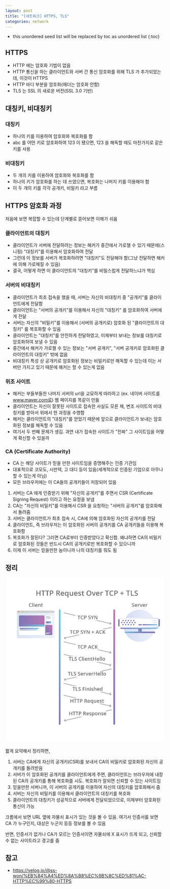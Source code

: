 ```yaml
---
layout: post
title: "[네트워크] HTTPS, TLS"
categories: network
---
```


* this unordered seed list will be replaced by toc as unordered list
{:toc}

## HTTPS

- HTTP 에는 암호화 기법이 없음
- HTTP 통신을 하는 클라이언트와 서버 간 통신 암호화를 위해 TLS 가 추가되었는데, 이것이 HTTPS
- HTTP 바디 부분을 암호화(헤더는 암호화 안함)
- TLS 는 SSL 의 새로운 버전(SSL 3.0 기반)

## 대칭키, 비대칭키

### 대칭키

- 하나의 키를 이용하여 암호화와 복호화를 함
- abc 를 어떤 키로 암호화하여 123 이 됐으면, 123 을 해독할 때도 마찬가지로 같은 키를 사용

### 비대칭키

- 두 개의 키를 이용하여 암호화와 복호화를 함
- 하나의 키가 암호화를 하는 데 쓰였으면, 복호화는 나머지 키를 이용해야 함
- 이 두 개의 키를 각각 공개키, 비밀키 라고 부름

## HTTPS 암호화 과정

처음에 보면 복잡할 수 있는데 단계별로 뜯어보면 이해가 쉬움

### 클라이언트의 대칭키

- 클라이언트가 서버에 전달하려는 정보는 해커가 중간에서 가로챌 수 있기 때문에(스니핑) "대칭키"를 이용해서 암호화하여 전달
- 그런데 이 정보를 서버가 복호화하려면 "대칭키"도 전달해야 함(그냥 전달하면 해커에 의해 가로채질 수 있음)
- 결국, 어떻게 하면 이 클라이언트의 "대칭키"를 비밀스럽게 전달하느냐가 핵심

### 서버의 비대칭키

- 클라이언트가 최초 접속을 했을 때, 서버는 자신의 비대칭키 중 "공개키"를 클라이언트에게 전달함
- 클라이언트는 "서버의 공개키"를 이용해서 자신의 "대칭키" 를 암호화하여 서버에게 전달
- 서버는 자신의 "비밀키"를 이용해서 (서버의 공개키로) 암호화 된 "클라이언트의 대칭키" 를 복호화할 수 있음
- 클라이언트는 "대칭키"를 안전하게 전달하였고, 이제부터 보내는 정보를 대칭키로 암호화하여 보낼 수 있음
- 중간에서 해커가 가로챌 수 있는 정보는 "서버 공개키", "서버 공개키로 암호화된 클라이언트의 대칭키" 밖에 없음
- 비대칭키 특성 상 공개키로 암호화된 정보는 비밀키로만 해독할 수 있는데 이는 서버만 가지고 있기 때문에 해커는 할 수 있는게 없음

### 위조 사이트

- 해커는 부들부들한 나머지 서버의 url을 교묘하게 따라하고 (ex. 네이버 사이트를 www.maver.com로) 웹 페이지를 똑같이 만듦
- 클라이언트는 자신이 잘못된 사이트로 접속한 사실도 모른 채, 변조 사이트의 비대칭키를 받아서 위에서 한 과정을 수행함
- 해커는 클라이언트의 "대칭키"를 얻었기 때문에 앞으로 클라이언트가 보내는 암호화된 정보를 해독할 수 있음
- 여기서 두 번째 문제가 생김. 과연 내가 접속한 사이트가 "진짜" 그 사이트임을 어떻게 확신할 수 있을까

### CA (Certificate Authority)

- CA 는 해당 사이트가 믿을 만한 사이트임을 증명해주는 인증 기관임
- 대표적으로 코모도, 시만텍, 고 대디 등이 있음(세계적으로 인증된 기업으로 아무나 할 수 있는게 아님)
- 모든 브라우저에는 이 CA들의 공개키들이 저장되어 있음

1. 서버는 CA 에게 인증받기 위해 "자신의 공개키"를 주면서 CSR (Certificate Signing Request) 이라고 하는 요청을 보냄
2. CA는 "자신의 비밀키"를 이용해서 CSR 을 요청하는 "서버의 공개키"를 암호화해서 돌려줌
3. 서버는 클라이언트가 최초 접속 시, CA에 의해 암호화된 자신의 공개키를 전달
4. 클라이언트, 즉 브라우저는 이 암호화된 서버의 공개키를 CA 공개키들을 이용해 복호화함
5. 복호화가 잘된다? 그러면 CA로부터 인증받았다고 확신함. 왜냐하면 CA의 비밀키로 암호화된 것들은 반드시 CA의 공개키로만 복호화할 수 있으니까
6. 이제 이 서버는 믿을만한 놈이니까 나의 대칭키를 줘도 됨

## 정리

![TLS](/assets/img/tls.png)

짧게 요약해서 정리하면,

1. 서버는 CA에게 자신의 공개키(CSR)를 보내서 CA의 비밀키로 암호화된 자신의 공개키를 돌려받음
2. 서버가 이 암호화된 공개키를 클라이언트에게 주면, 클라이언트는 브라우저에 내장된 CA의 공개키를 통해 복호화를 시도. 복호화가 잘되면 신뢰할 수 있는 사이트임
3. 믿을만한 서버니까, 이 서버의 공개키를 이용하여 자신의 대칭키를 암호화해서 줌
4. 서버는 자신의 비밀키를 이용해서 클라이언트의 대칭키를 복호화
5. 클라이언트의 대칭키가 성공적으로 서버에게 전달되었으므로, 이제부터 암호화된 통신이 가능

크롬에서 보면 URL 옆에 자물쇠 표시가 있는 것을 볼 수 있음. 여기서 인증서를 보면 CA 가 누구인지, 대상은 누군지 등등 정보를 볼 수 있음

반면, 인증서가 없거나 CA가 모르는 인증서이면 자물쇠에 X 표시가 뜨게 되고, 신뢰할 수 없는 사이트라고 경고를 줌

## 참고

- <https://velog.io/@ss-won/%EB%84%A4%ED%8A%B8%EC%9B%8C%ED%81%AC-HTTP%EC%99%80-HTTPS>